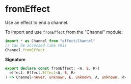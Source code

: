 # fromEffect

Use an effect to end a channel.

To import and use `fromEffect` from the "Channel" module:

```ts
import * as Channel from "effect/Channel"
// Can be accessed like this
Channel.fromEffect
```

**Signature**

```ts
export declare const fromEffect: <A, E, R>(
  effect: Effect.Effect<A, E, R>
) => Channel<never, unknown, E, unknown, A, unknown, R>
```
